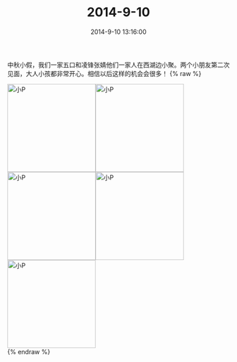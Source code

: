 ﻿---
title: 2014-9-10
date: 2014-9-10 13:16:00
tags:
categories: 妈妈
---
中秋小假，我们一家五口和凌锋张婧他们一家人在西湖边小聚。两个小朋友第二次见面，大人小孩都非常开心。相信以后这样的机会会很多！
{% raw %}
<div style="width:500 px">
<div style="float:left; width:100 px"><img src="/images/微信图片_20171010172716.jpg" width="200" alt="小P"></div>
<div style="float:left; width:100 px"><img src="/images/微信图片_20171010172736.jpg" width="200" alt="小P"></div>
<div style="float:left; width:100 px"><img src="/images/微信图片_20171010172745.jpg" width="200" alt="小P"></div>
<div style="float:left; width:100 px"><img src="/images/微信图片_20171010172757.jpg" width="200" alt="小P"></div>
<div style="float:left; width:100 px"><img src="/images/微信图片_20171010172808.jpg" width="200" alt="小P"></div>
<div style="clear:both"></div>
</div>
{% endraw %}